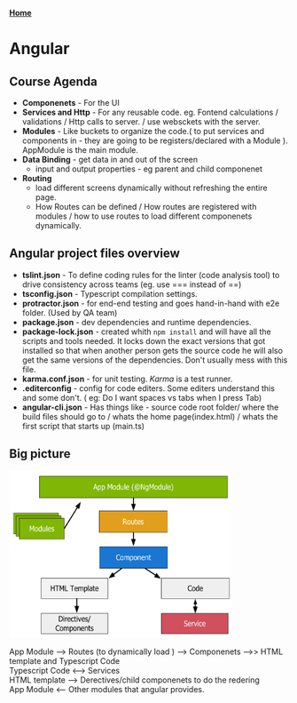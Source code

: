 **[Home](../index.md)**  
# Angular

## Course Agenda
- **Componenets** - For the UI  
- **Services and Http** - For any reusable code. eg. Fontend calculations / validations / Http calls to server. / use websckets with the server.
- **Modules** - Like buckets to organize the code.( to put services and components in - they are going to be registers/declared with a Module ). AppModule is the main module. 
- **Data Binding** - get data in and out of the screen
  - input and output properties - eg parent and child componenet  
- **Routing** 
  - load different screens dynamically without refreshing the entire page.
  - How Routes can be defined /  How routes are registered with modules / how to use routes to load different componenets dynamically.

## Angular project files overview
  
 - **tslint.json** - To define coding rules for the linter (code analysis tool) to drive consistency across teams (eg. use === instead of ==)
 - **tsconfig.json** - Typescript compilation settings.
 - **protractor.json** - for end-end testing and goes hand-in-hand with e2e folder. (Used by QA team)
 - **package.json** - dev dependencies and runtime dependencies.
 - **package-lock.json** - created whith ```npm install``` and will have all the scripts and tools needed. It locks down the exact versions that got installed so that when another person gets the source code he will also get the same versions of the dependencies. Don't usually mess with this file.
 - **karma.conf.json** - for unit testing. *Karma* is a test runner.
 - **.editerconfig** - config for code editers. Some editers understand this and some don't. ( eg: Do I want spaces vs tabs when I press Tab)
 - **angular-cli.json** - Has things like - source code root folder/ where the build files should go to / whats the home page(index.html) / whats the first script that starts up (main.ts)
 
## Big picture 
<img src="/assets/images/AngularBigPicture.png" alt="drawing" width="400" height="300"/>


App Module --> Routes (to dynamically load ) --> Componenets -->> HTML template and Typescript Code     
Typescript Code <--> Services      
HTML template --> Derectives/child componenets to do the redering       
App Module <-- Other modules that angular provides.    
